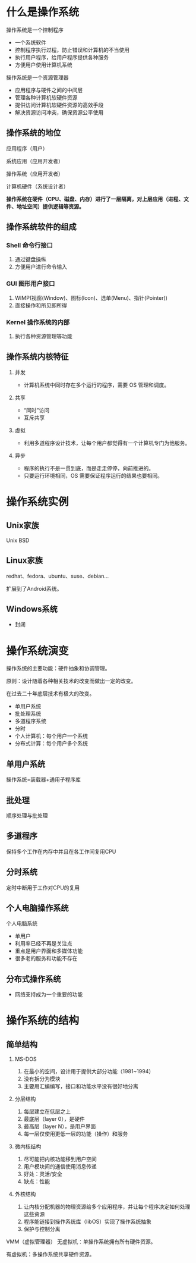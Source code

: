 # 什么是操作系统

操作系统是一个控制程序

- 一个系统软件
- 控制程序执行过程，防止错误和计算机的不当使用
- 执行用户程序，给用户程序提供各种服务
- 方便用户使用计算机系统

操作系统是一个资源管理器

- 应用程序与硬件之间的中间层
- 管理各种计算机软硬件资源
- 提供访问计算机软硬件资源的高效手段
- 解决资源访问冲突，确保资源公平使用

## 操作系统的地位

应用程序（用户）

系统应用（应用开发者）

操作系统（应用开发者）

计算机硬件（系统设计者）

**操作系统在硬件（CPU、磁盘、内存）进行了一层隔离，对上层应用（进程、文件、地址空间）提供逻辑等资源。**

## 操作系统软件的组成

### Shell 命令行接口

1. 通过键盘操纵
2. 方便用户进行命令输入

### GUI 图形用户接口

1. WIMP(视窗(Window)、图标(Icon)、选单(Menu)、指针(Pointer))
2. 直接操作和所见即所得

### Kernel 操作系统的内部

1. 执行各种资源管理等功能

## 操作系统内核特征

1. 并发

   - 计算机系统中同时存在多个运行的程序，需要 OS 管理和调度。

2. 共享

   - “同时”访问
   - 互斥共享

3. 虚拟

   - 利用多道程序设计技术，让每个用户都觉得有一个计算机专门为他服务。

4. 异步
   - 程序的执行不是一贯到底，而是走走停停，向前推进的。
   - 只要运行环境相同，OS 需要保证程序运行的结果也要相同。

# 操作系统实例
## Unix家族
Unix BSD

## Linux家族
redhat、fedora、ubuntu、suse、debian...

扩展到了Android系统。

## Windows系统
- 封闭

# 操作系统演变
操作系统的主要功能：硬件抽象和协调管理。

原则：设计随着各种相关技术的改变而做出一定的改变。

在过去二十年底层技术有极大的改变。

- 单用户系统
- 批处理系统
- 多道程序系统
- 分时
- 个人计算机：每个用户一个系统
- 分布式计算：每个用户多个系统

## 单用户系统
操作系统=装载器+通用子程序库

## 批处理
顺序处理与批处理

## 多道程序
保持多个工作在内存中并且在各工作间复用CPU

## 分时系统
定时中断用于工作对CPU的复用

## 个人电脑操作系统
个人电脑系统
- 单用户
- 利用率已经不再是关注点
- 重点是用户界面和多媒体功能
- 很多老的服务和功能不存在

## 分布式操作系统
- 网络支持成为一个重要的功能

# 操作系统的结构
## 简单结构
1. MS-DOS 
   1. 在最小的空间，设计用于提供大部分功能（1981~1994）
   2. 没有拆分为模块
   3. 主要用汇编编写，接口和功能水平没有很好地分离

2. 分层结构
   1. 每层建立在低层之上
   2. 最底层（layer 0），是硬件
   3. 最高层（layer N），是用户界面
   4. 每一层仅使用更低一层的功能（操作）和服务

3. 微内核结构
   1. 尽可能把内核功能移到用户空间
   2. 用户模块间的通信使用消息传递
   3. 好处：灵活/安全
   4. 缺点：性能

4. 外核结构
   1. 让内核分配机器的物理资源给多个应用程序，并让每个程序决定如何处理这些资源
   2. 程序能链接到操作系统库（libOS）实现了操作系统抽象
   3. 保护与控制分离

VMM（虚拟管理器）
无虚拟机：单操作系统拥有所有硬件资源。

有虚拟机：多操作系统共享硬件资源。